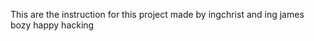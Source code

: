 This are the instruction for this project made by ingchrist and ing james bozy
happy hacking    




